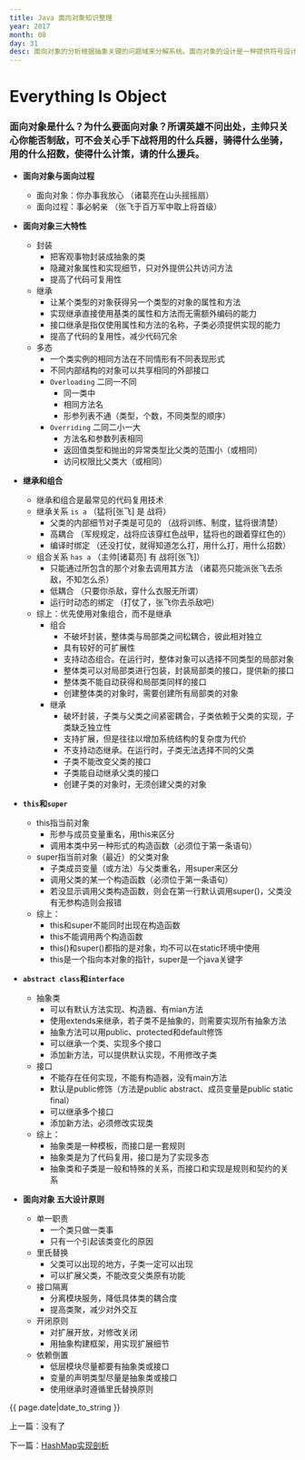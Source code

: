 ```yaml
---
title: Java 面向对象知识整理
year: 2017
month: 08
day: 31
desc: 面向对象的分析根据抽象关键的问题域来分解系统。面向对象的设计是一种提供符号设计系统的面向对象的实现过程，它用非常接近实际领域术语的方法把系统构造成“现实世界”的对象。一起来看看Java中的面向对象吧...
---
```


# Everything Is Object

### 面向对象是什么？为什么要面向对象？所谓英雄不问出处，主帅只关心你能否制敌，可不会关心手下战将用的什么兵器，骑得什么坐骑，用的什么招数，使得什么计策，请的什么援兵。

- **面向对象与面向过程**
    - 面向对象：你办事我放心 （诸葛亮在山头摇摇扇）
    - 面向过程：事必躬亲 （张飞于百万军中取上将首级）

- **面向对象三大特性**
    - 封装
        - 把客观事物封装成抽象的类
        - 隐藏对象属性和实现细节，只对外提供公共访问方法
        - 提高了代码可复用性
    - 继承
        - 让某个类型的对象获得另一个类型的对象的属性和方法
        - 实现继承直接使用基类的属性和方法而无需额外编码的能力
        - 接口继承是指仅使用属性和方法的名称，子类必须提供实现的能力
        - 提高了代码的复用性，减少代码冗余
    - 多态
        - 一个类实例的相同方法在不同情形有不同表现形式
        - 不同内部结构的对象可以共享相同的外部接口
        - `Overloading` 二同一不同
            - 同一类中
            - 相同方法名
            - 形参列表不通（类型，个数，不同类型的顺序）
        - `Overriding` 二同二小一大
            - 方法名和参数列表相同
            - 返回值类型和抛出的异常类型比父类的范围小（或相同）
            - 访问权限比父类大（或相同）

- **继承和组合**
    - 继承和组合是最常见的代码复用技术
    - 继承关系 `is a` （猛将[张飞] 是 战将）
        - 父类的内部细节对子类是可见的 （战将训练、制度，猛将很清楚）
        - 高耦合 （军规规定，战将应该穿红色战甲，猛将也的跟着穿红色的）
        - 编译时绑定 （还没打仗，就得知道怎么打，用什么打，用什么招数）
    - 组合关系 `has a` （主帅[诸葛亮] 有 战将[张飞]）
        - 只能通过所包含的那个对象去调用其方法 （诸葛亮只能派张飞去杀敌，不知怎么杀）
        - 低耦合 （只要你杀敌，穿什么衣服无所谓）
        - 运行时动态的绑定 （打仗了，张飞你去杀敌吧）
    - 综上：优先使用对象组合，而不是继承
        - 组合
            - 不破坏封装，整体类与局部类之间松耦合，彼此相对独立
            - 具有较好的可扩展性
            - 支持动态组合。在运行时，整体对象可以选择不同类型的局部对象
            - 整体类可以对局部类进行包装，封装局部类的接口，提供新的接口
            - 整体类不能自动获得和局部类同样的接口
            - 创建整体类的对象时，需要创建所有局部类的对象
        - 继承
            - 破坏封装，子类与父类之间紧密耦合，子类依赖于父类的实现，子类缺乏独立性
            - 支持扩展，但是往往以增加系统结构的复杂度为代价
            - 不支持动态继承。在运行时，子类无法选择不同的父类
            - 子类不能改变父类的接口
            - 子类能自动继承父类的接口
            - 创建子类的对象时，无须创建父类的对象
 
- **`this`和`super`**
    - this指当前对象
        -  形参与成员变量重名，用this来区分
        -  调用本类中另一种形式的构造函数（必须位于第一条语句）
    - super指当前对象（最近）的父类对象
        - 子类成员变量（或方法）与父类重名，用super来区分
        - 调用父类的某一个构造函数（必须位于第一条语句）
        - 若没显示调用父类构造函数，则会在第一行默认调用super()，父类没有无参构造则会报错
    - 综上：
        - this和super不能同时出现在构造函数
        - this不能调用两个构造函数
        - this()和super()都指的是对象，均不可以在static环境中使用
        - this是一个指向本对象的指针，super是一个java关键字
 
- **`abstract class`和`interface`**
    - 抽象类
        - 可以有默认方法实现、构造器、有mian方法
        - 使用extends来继承，若子类不是抽象的，则需要实现所有抽象方法
        - 抽象方法可以用public、protected和default修饰
        - 可以继承一个类、实现多个接口
        - 添加新方法，可以提供默认实现，不用修改子类
    - 接口
        - 不能存在任何实现，不能有构造器，没有main方法
        - 默认是public修饰（方法是public abstract、成员变量是public static final）
        - 可以继承多个接口
        - 添加新方法，必须修改实现类
    - 综上：
        - 抽象类是一种模板，而接口是一套规则
        - 抽象类是为了代码复用，接口是为了实现多态
        - 抽象类和子类是一般和特殊的关系，而接口和实现是规则和契约的关系

- **面向对象 五大设计原则**
    - 单一职责
        - 一个类只做一类事
        - 只有一个引起该类变化的原因
    - 里氏替换
        - 父类可以出现的地方，子类一定可以出现
        - 可以扩展父类，不能改变父类原有功能
    - 接口隔离
        - 分离模块服务，降低具体类的耦合度
        - 提高类聚，减少对外交互
    - 开闭原则
        - 对扩展开放，对修改关闭
        - 用抽象构建框架，用实现扩展细节
    - 依赖倒置
        - 低层模块尽量都要有抽象类或接口
        - 变量的声明类型尽量是抽象类或接口
        - 使用继承时遵循里氏替换原则

{{ page.date|date_to_string }}

<p>上一篇：没有了</p>

<p>下一篇：<a href="https://mr-lanlin.github.io/2017/09/10/JavaHashMap.html">HashMap实现剖析</a></p>